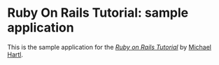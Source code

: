 # Ruby On Rails Tutorial: sample application

This is the sample application for the [*Ruby on Rails Tutorial*](http://railstutorial.org/) by [Michael Hartl](http://michaelhartl.com).
